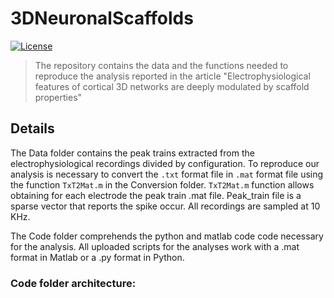 # 3DNeuronalScaffolds

[![License](https://img.shields.io/badge/license-MIT-blue.svg)](https://github.com/ScreenNeuroPharm/3DNeuronalScaffolds/blob/master/LICENSE)

> The repository contains the data and the functions needed to reproduce the analysis reported in the article "Electrophysiological features of cortical 3D networks are deeply modulated by scaffold properties"

## Details
The Data folder contains the peak trains extracted from the electrophysiological recordings divided by configuration. To reproduce our analysis is necessary to convert the ```.txt``` format file in ```.mat``` format file using the function ```TxT2Mat.m``` in the Conversion folder. ```TxT2Mat.m``` function allows obtaining for each electrode the peak train .mat file. Peak_train file is a sparse vector that reports the spike occur.  All recordings are sampled at 10 KHz. 

The Code folder comprehends the python and matlab code code necessary for the analysis. All uploaded scripts for the analyses work with a .mat format in Matlab or a .py format in Python. 

### Code folder architecture:
